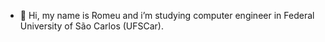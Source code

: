 - 👋 Hi, my name is Romeu and i’m studying computer engineer in Federal University of São Carlos (UFSCar).

<!---
romeuleite/romeuleite is a ✨ special ✨ repository because its `README.md` (this file) appears on your GitHub profile.
You can click the Preview link to take a look at your changes.
--->
